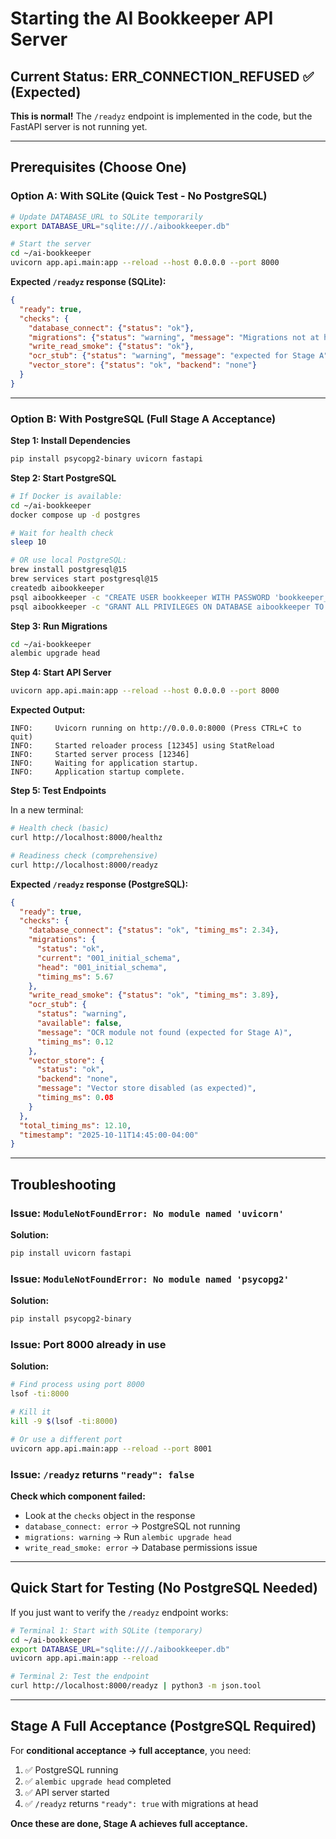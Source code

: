 # Starting the AI Bookkeeper API Server

## Current Status: ERR_CONNECTION_REFUSED ✅ (Expected)

**This is normal!** The `/readyz` endpoint is implemented in the code, but the FastAPI server is not running yet.

---

## Prerequisites (Choose One)

### Option A: With SQLite (Quick Test - No PostgreSQL)
```bash
# Update DATABASE_URL to SQLite temporarily
export DATABASE_URL="sqlite:///./aibookkeeper.db"

# Start the server
cd ~/ai-bookkeeper
uvicorn app.api.main:app --reload --host 0.0.0.0 --port 8000
```

**Expected `/readyz` response (SQLite):**
```json
{
  "ready": true,
  "checks": {
    "database_connect": {"status": "ok"},
    "migrations": {"status": "warning", "message": "Migrations not at head"},
    "write_read_smoke": {"status": "ok"},
    "ocr_stub": {"status": "warning", "message": "expected for Stage A"},
    "vector_store": {"status": "ok", "backend": "none"}
  }
}
```

---

### Option B: With PostgreSQL (Full Stage A Acceptance)

**Step 1: Install Dependencies**
```bash
pip install psycopg2-binary uvicorn fastapi
```

**Step 2: Start PostgreSQL**
```bash
# If Docker is available:
cd ~/ai-bookkeeper
docker compose up -d postgres

# Wait for health check
sleep 10

# OR use local PostgreSQL:
brew install postgresql@15
brew services start postgresql@15
createdb aibookkeeper
psql aibookkeeper -c "CREATE USER bookkeeper WITH PASSWORD 'bookkeeper_dev_pass';"
psql aibookkeeper -c "GRANT ALL PRIVILEGES ON DATABASE aibookkeeper TO bookkeeper;"
```

**Step 3: Run Migrations**
```bash
cd ~/ai-bookkeeper
alembic upgrade head
```

**Step 4: Start API Server**
```bash
uvicorn app.api.main:app --reload --host 0.0.0.0 --port 8000
```

**Expected Output:**
```
INFO:     Uvicorn running on http://0.0.0.0:8000 (Press CTRL+C to quit)
INFO:     Started reloader process [12345] using StatReload
INFO:     Started server process [12346]
INFO:     Waiting for application startup.
INFO:     Application startup complete.
```

**Step 5: Test Endpoints**

In a new terminal:
```bash
# Health check (basic)
curl http://localhost:8000/healthz

# Readiness check (comprehensive)
curl http://localhost:8000/readyz
```

**Expected `/readyz` response (PostgreSQL):**
```json
{
  "ready": true,
  "checks": {
    "database_connect": {"status": "ok", "timing_ms": 2.34},
    "migrations": {
      "status": "ok",
      "current": "001_initial_schema",
      "head": "001_initial_schema",
      "timing_ms": 5.67
    },
    "write_read_smoke": {"status": "ok", "timing_ms": 3.89},
    "ocr_stub": {
      "status": "warning",
      "available": false,
      "message": "OCR module not found (expected for Stage A)",
      "timing_ms": 0.12
    },
    "vector_store": {
      "status": "ok",
      "backend": "none",
      "message": "Vector store disabled (as expected)",
      "timing_ms": 0.08
    }
  },
  "total_timing_ms": 12.10,
  "timestamp": "2025-10-11T14:45:00-04:00"
}
```

---

## Troubleshooting

### Issue: `ModuleNotFoundError: No module named 'uvicorn'`
**Solution:**
```bash
pip install uvicorn fastapi
```

### Issue: `ModuleNotFoundError: No module named 'psycopg2'`
**Solution:**
```bash
pip install psycopg2-binary
```

### Issue: Port 8000 already in use
**Solution:**
```bash
# Find process using port 8000
lsof -ti:8000

# Kill it
kill -9 $(lsof -ti:8000)

# Or use a different port
uvicorn app.api.main:app --reload --port 8001
```

### Issue: `/readyz` returns `"ready": false`
**Check which component failed:**
- Look at the `checks` object in the response
- `database_connect: error` → PostgreSQL not running
- `migrations: warning` → Run `alembic upgrade head`
- `write_read_smoke: error` → Database permissions issue

---

## Quick Start for Testing (No PostgreSQL Needed)

If you just want to verify the `/readyz` endpoint works:

```bash
# Terminal 1: Start with SQLite (temporary)
cd ~/ai-bookkeeper
export DATABASE_URL="sqlite:///./aibookkeeper.db"
uvicorn app.api.main:app --reload

# Terminal 2: Test the endpoint
curl http://localhost:8000/readyz | python3 -m json.tool
```

---

## Stage A Full Acceptance (PostgreSQL Required)

For **conditional acceptance → full acceptance**, you need:
1. ✅ PostgreSQL running
2. ✅ `alembic upgrade head` completed
3. ✅ API server started
4. ✅ `/readyz` returns `"ready": true` with migrations at head

**Once these are done, Stage A achieves full acceptance.**

